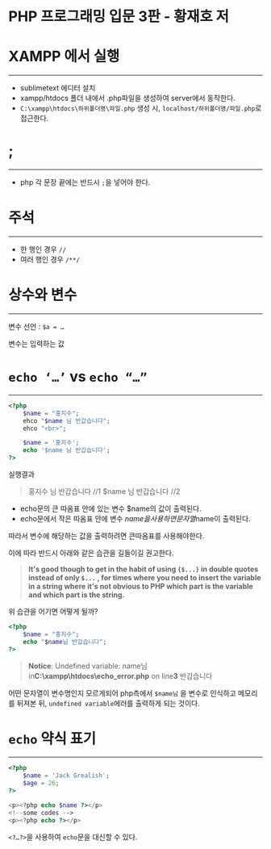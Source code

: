 # PHP 프로그래밍 입문 3판 - 황재호 저

# XAMPP 에서 실행

---

- sublimetext 에디터 설치
- xampp/htdocs 폴더 내에서 .php파일을 생성하여 server에서 동작한다.
- `C:\xampp\htdocs\하위폴더명\파일.php` 생성 시, `localhost/하위폴더명/파일.php`로 접근한다.

# ;

---

- php 각 문장 끝에는 반드시 `;`을 넣어야 한다.

# 주석

---

- 한 행인 경우 `//`
- 여러 행인 경우 `/**/`

# 상수와 변수

---

변수 선언 : `$a = …`

변수는 입력하는 값

# `echo ‘…’` vs `echo “…”`

---

```php
<?php
	$name = "홍지수";
	ehco "$name 님 반갑습니다";
	ehco "<br>";

	$name = '홍지수';
	echo '$name 님 반갑습니다';
?>
```

실행결과

> 홍지수 님 반갑습니다 //1
$name 님 반갑습니다 //2
> 
- echo문의 큰 따옴표 안에 있는 변수 $name의 값이 출력된다.
- echo문에서 작은 따옴표 안에 변수 $name을 사용하면 문자열$name이 출력된다.

따라서 변수에 해당하는 값을 출력하려면 큰따옴표를 사용해야한다.

이에 따라 반드시 아래와 같은 습관을 길들이길 권고한다.

> **It's good though to get in the habit of using `{$...}` in double quotes instead of only `$...`
, for times where you need to insert the variable in a string where it's not obvious to PHP which part is the variable and which part is the string.**
> 

위 습관을 어기면 어떻게 될까?

```php
<?php
    $name = "홍지수";
    echo "$name님 반갑습니다";
?>
```

> **Notice**: Undefined variable: name님 in**C:\xampp\htdocs\echo_error.php** on line**3**
반갑습니다
> 

어떤 문자열이 변수명인지 모르게되어 php측에서 `$name님` 을 변수로 인식하고 메모리를 뒤져본 뒤, `undefined variable`에러를 출력하게 되는 것이다.

# `echo` 약식 표기

---

```php
<?php
	$name = 'Jack Grealish';
	$age = 26;
?>

<p><?php echo $name ?></p>
<!--some codes -->
<p><?php echo ?></p>
```

`<?…?>`을 사용하여 `echo`문을 대신할 수 있다.